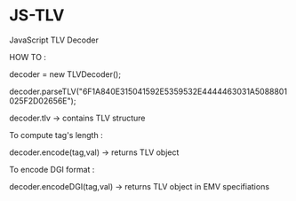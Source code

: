JS-TLV
======

JavaScript TLV Decoder

HOW TO :

decoder = new TLVDecoder();

decoder.parseTLV("6F1A840E315041592E5359532E4444463031A5088801025F2D02656E");

decoder.tlv -> contains TLV structure

To compute tag's length :


decoder.encode(tag,val) -> returns TLV object


To encode DGI format :

decoder.encodeDGI(tag,val) -> returns TLV object in EMV specifiations